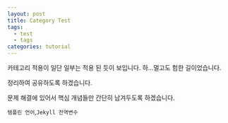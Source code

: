 ```yaml
---
layout: post
title: Category Test
tags:
  - test
  - tags
categories: tutorial
---
```


카테고리 적용이 일단 일부는 적용 된 듯이 보입니다. 하...멀고도 험한 길이었습니다.

정리하여 공유하도록 하겠습니다.

문제 해결에 있어서 핵심 개념들만 간단히 남겨두도록 하겠습니다.

`템플린 언어`,`Jekyll 전역변수`